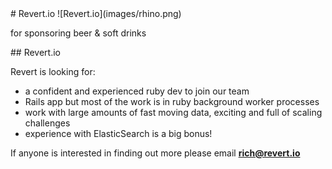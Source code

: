 <section>
<section>
# Revert.io
![Revert.io](images/rhino.png)

for sponsoring beer & soft drinks

</section>
<section>
## Revert.io

Revert is looking for:

- a confident and experienced ruby dev to join our team
- Rails app but most of the work is in ruby background worker processes
- work with large amounts of fast moving data, exciting and full of scaling challenges
- experience with ElasticSearch is a big bonus!

If anyone is interested in finding out more please email **rich@revert.io**

</section>
</section>
